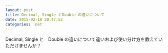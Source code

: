 ```yaml
---
layout: post
title: Decimal, Single とDouble の違いについて
date: 2015-02-18 20:47:53
categories: .net
---
```

<!-- {% raw %} -->
<p>Decimal, Single と　Double の違いについて違いおよび使い分け方を教えていただけませんか？</p>
<!-- {% endraw %} -->
